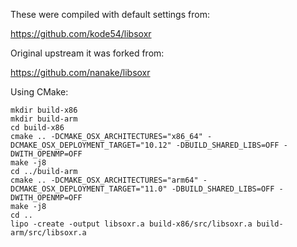 These were compiled with default settings from:

https://github.com/kode54/libsoxr

Original upstream it was forked from:

https://github.com/nanake/libsoxr

Using CMake:

```
mkdir build-x86
mkdir build-arm
cd build-x86
cmake .. -DCMAKE_OSX_ARCHITECTURES="x86_64" -DCMAKE_OSX_DEPLOYMENT_TARGET="10.12" -DBUILD_SHARED_LIBS=OFF -DWITH_OPENMP=OFF
make -j8
cd ../build-arm
cmake .. -DCMAKE_OSX_ARCHITECTURES="arm64" -DCMAKE_OSX_DEPLOYMENT_TARGET="11.0" -DBUILD_SHARED_LIBS=OFF -DWITH_OPENMP=OFF
make -j8
cd ..
lipo -create -output libsoxr.a build-x86/src/libsoxr.a build-arm/src/libsoxr.a
```
